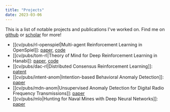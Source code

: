 ```yaml
---
title: "Projects"
date: 2023-03-06
---
```

This is a list of notable projects and publications I've worked on. Find me on [github](https://github.com/mwalton) or [scholar](https://scholar.google.com/citations?user=TTEHCqUAAAAJ) for more!

- [[cv/pubs/rl-openspiel|Multi-agent Reinforcement Learning in OpenSpiel]]: [paper](https://scholar.google.com/citations?view_op=view_citation&hl=en&user=TTEHCqUAAAAJ&citation_for_view=TTEHCqUAAAAJ:_FxGoFyzp5QC), [code](https://github.com/aicenter/openspiel_reproductions)
- [[cv/pubs/tom-rl|Theory of Mind for Deep Reinforcement Learning in Hanabi]]: [paper](https://arxiv.org/abs/2101.09328), [code](https://github.com/mwalton/ToM-hanabi-neurips19)
- [[cv/pubs/dac-rl|Distributed Consensus Reinforcement Learning]]: [patent](https://patents.google.com/patent/US11321635B2/en)
- [[cv/pubs/intent-anom|Intention-based Behavioral Anomaly Detection]]: [paper](https://xuxie1031.github.io/resources/aaaiw19hung.pdf)
- [[cv/pubs/mdn-anom|Unsupervised Anomaly Detection for Digital Radio Frequency Transmissions]]: [paper](https://ieeexplore.ieee.org/abstract/document/8260738)
- [[cv/pubs/mlo|Hunting for Naval Mines with Deep Neural Networks]]: [paper](https://ieeexplore.ieee.org/abstract/document/8232216)